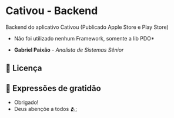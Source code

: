 # Cativou - Backend

Backend do aplicativo Cativou (Publicado Apple Store e Play Store)

* Não foi utilizado nenhum Framework, somente a lib PDO*
 
* **Gabriel Paixão** - *Analista de Sistemas Sênior* 

## 📄 Licença

## 🎁 Expressões de gratidão

* Obrigado!
* Deus abençõe a todos 🫂;


